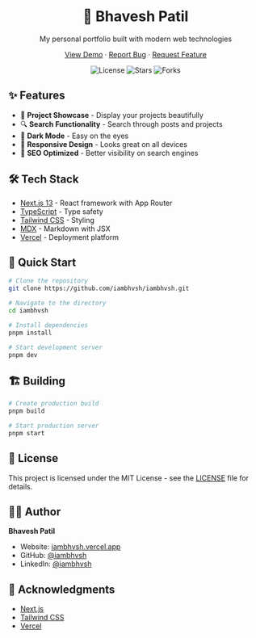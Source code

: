 <div align="center">
  <h1>🚀 Bhavesh Patil</h1>
  <p>My personal portfolio built with modern web technologies</p>
  
  <p>
    <a href="https://iambhvsh.vercel.app">View Demo</a>
    ·
    <a href="https://github.com/iambhvsh/iambhvsh/issues">Report Bug</a>
    ·
    <a href="https://github.com/iambhvsh/iambhvsh/issues">Request Feature</a>
  </p>

  <img src="https://img.shields.io/github/license/iambhvsh/iambhvsh?style=flat-square" alt="License" />
  <img src="https://img.shields.io/github/stars/iambhvsh/iambhvsh?style=flat-square" alt="Stars" />
  <img src="https://img.shields.io/github/forks/iambhvsh/iambhvsh?style=flat-square" alt="Forks" />
</div>

## ✨ Features

- 🎨 **Project Showcase** - Display your projects beautifully
- 🔍 **Search Functionality** - Search through posts and projects
- 🌙 **Dark Mode** - Easy on the eyes
- 📱 **Responsive Design** - Looks great on all devices
- 🔧 **SEO Optimized** - Better visibility on search engines

## 🛠️ Tech Stack

- [Next.js 13](https://nextjs.org/) - React framework with App Router
- [TypeScript](https://www.typescriptlang.org/) - Type safety
- [Tailwind CSS](https://tailwindcss.com/) - Styling
- [MDX](https://mdxjs.com/) - Markdown with JSX
- [Vercel](https://vercel.com/) - Deployment platform

## 🚀 Quick Start

```bash
# Clone the repository
git clone https://github.com/iambhvsh/iambhvsh.git

# Navigate to the directory
cd iambhvsh

# Install dependencies
pnpm install

# Start development server
pnpm dev
```

## 🏗️ Building

```bash
# Create production build
pnpm build

# Start production server
pnpm start
```

## 📝 License

This project is licensed under the MIT License - see the [LICENSE](LICENSE) file for details.

## 👨‍💻 Author

**Bhavesh Patil**

- Website: [iambhvsh.vercel.app](https://iambhvsh.vercel.app)
- GitHub: [@iambhvsh](https://github.com/iambhvsh)
- LinkedIn: [@iambhvsh](https://linkedin.com/in/iambhvsh)

## 🙏 Acknowledgments

- [Next.js](https://nextjs.org)
- [Tailwind CSS](https://tailwindcss.com)
- [Vercel](https://vercel.com) 
